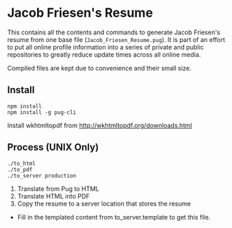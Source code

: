 Jacob Friesen's Resume
======================
This contains all the contents and commands to generate Jacob Friesen's resume from one base file (`Jacob_Friesen_Resume.pug`). It is part of an effort to put all online profile information into a series of private and public repositories to greatly reduce update times across all online media.

Compiled files are kept due to convenience and their small size.

Install
-------
```
npm install
npm install -g pug-cli
```

Install wkhtmltopdf from http://wkhtmltopdf.org/downloads.html

Process (UNIX Only)
-------------------
    ./to_html
    ./to_pdf
    ./to_server production

1. Translate from Pug to HTML
2. Translate HTML into PDF
3. Copy the resume to a server location that stores the resume
  * Fill in the templated content from to_server.template to get this file.

